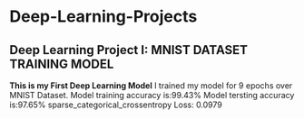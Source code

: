 # Deep-Learning-Projects
## Deep Learning Project I: MNIST DATASET TRAINING MODEL
**This is my First Deep Learning Model**
 I trained my model for 9 epochs over MNIST Dataset.
 Model training accuracy is:99.43%
 Model tersting accuracy is:97.65%
 sparse_categorical_crossentropy Loss: 0.0979
